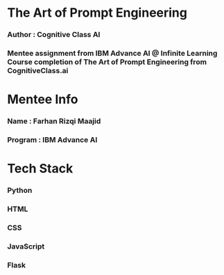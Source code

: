 # The Art of Prompt Engineering
### Author : Cognitive Class AI
### Mentee assignment from IBM Advance AI @ Infinite Learning Course completion of The Art of Prompt Engineering from CognitiveClass.ai

# Mentee Info
### Name    : Farhan Rizqi Maajid
### Program : IBM Advance AI

# Tech Stack
### Python
### HTML
### CSS
### JavaScript
### Flask
